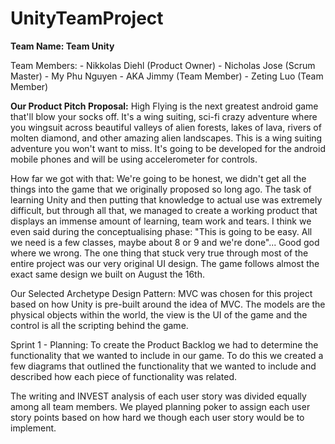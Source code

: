 # UnityTeamProject

<b>Team Name: Team Unity</b>
<p>Team Members: 
            - Nikkolas Diehl (Product Owner)
            - Nicholas Jose (Scrum Master)
            - My Phu Nguyen - AKA Jimmy (Team Member)
            - Zeting Luo (Team Member)</p>

<p><b>Our Product Pitch Proposal:</b>
High Flying is the next greatest android game that'll blow your socks off. It's a wing suiting, sci-fi crazy adventure where you wingsuit across beautiful valleys of alien forests, lakes of lava, rivers of molten diamond, and other amazing alien landscapes. This is a wing suiting adventure you won't want to miss. It's going to be developed for the android mobile phones and will be using accelerometer for controls.</p>

<p>How far we got with that:
We're going to be honest, we didn't get all the things into the game that we originally proposed so long ago. The task of learning Unity and then putting that knowledge to actual use was extremely difficult, but through all that, we managed to create a working product that displays an immense amount of learning, team work and tears.
I think we even said during the conceptualising phase: "This is going to be easy. All we need is a few classes, maybe about 8 or 9 and we're done"... Good god where we wrong.
The one thing that stuck very true through most of the entire project was our very original UI design. The game follows almost the exact same design we built on August the 16th.

Our Selected Archetype Design Pattern:
MVC was chosen for this project based on how Unity is pre-built around the idea of MVC. The models are the physical objects within the world, the view is the UI of the game and the control is all the scripting behind the game.

Sprint 1 - Planning:
To create the Product Backlog we had to determine the functionality that we wanted to include
in our game. To do this we created a few diagrams that outlined the functionality that we
wanted to include and described how each piece of functionality was related.

The writing and INVEST analysis of each user story was divided equally among all team
members. We played planning poker to assign each user story points based on how hard we
though each user story would be to implement.

